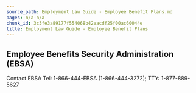 ```yaml
---
source_path: Employment Law Guide - Employee Benefit Plans.md
pages: n/a-n/a
chunk_id: 3c3fe3a89177f554068b42eacdf25f00ac60044e
title: Employment Law Guide - Employee Benefit Plans
---
```

## Employee Beneﬁts Security Administration (EBSA)

Contact EBSA Tel: 1-866-444-EBSA (1-866-444-3272); TTY: 1-877-889-5627
